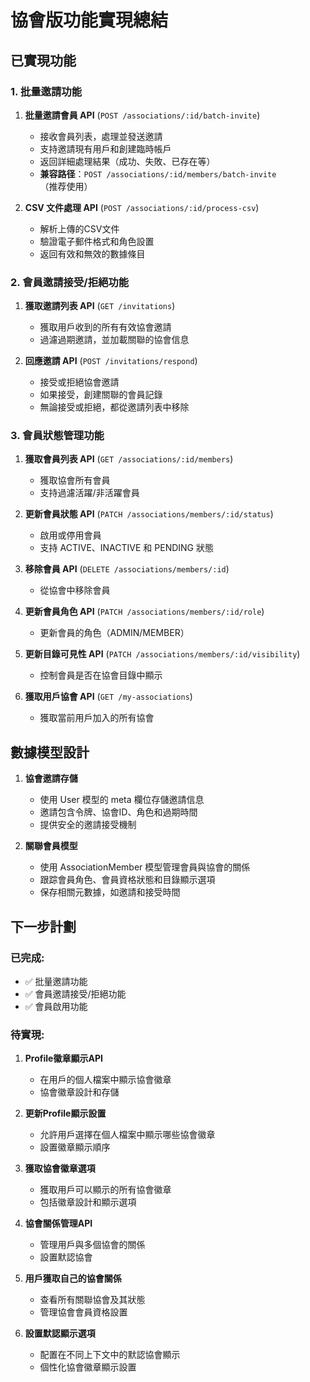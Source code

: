 # 協會版功能實現總結

## 已實現功能

### 1. 批量邀請功能

1. **批量邀請會員 API** (`POST /associations/:id/batch-invite`)
   - 接收會員列表，處理並發送邀請
   - 支持邀請現有用戶和創建臨時帳戶
   - 返回詳細處理結果（成功、失敗、已存在等）
   - **兼容路径**：`POST /associations/:id/members/batch-invite`（推荐使用）

2. **CSV 文件處理 API** (`POST /associations/:id/process-csv`)
   - 解析上傳的CSV文件
   - 驗證電子郵件格式和角色設置
   - 返回有效和無效的數據條目

### 2. 會員邀請接受/拒絕功能

1. **獲取邀請列表 API** (`GET /invitations`)
   - 獲取用戶收到的所有有效協會邀請
   - 過濾過期邀請，並加載關聯的協會信息

2. **回應邀請 API** (`POST /invitations/respond`)
   - 接受或拒絕協會邀請
   - 如果接受，創建關聯的會員記錄
   - 無論接受或拒絕，都從邀請列表中移除

### 3. 會員狀態管理功能

1. **獲取會員列表 API** (`GET /associations/:id/members`)
   - 獲取協會所有會員
   - 支持過濾活躍/非活躍會員

2. **更新會員狀態 API** (`PATCH /associations/members/:id/status`)
   - 啟用或停用會員
   - 支持 ACTIVE、INACTIVE 和 PENDING 狀態

3. **移除會員 API** (`DELETE /associations/members/:id`)
   - 從協會中移除會員

4. **更新會員角色 API** (`PATCH /associations/members/:id/role`)
   - 更新會員的角色（ADMIN/MEMBER）

5. **更新目錄可見性 API** (`PATCH /associations/members/:id/visibility`)
   - 控制會員是否在協會目錄中顯示

6. **獲取用戶協會 API** (`GET /my-associations`)
   - 獲取當前用戶加入的所有協會

## 數據模型設計

1. **協會邀請存儲**
   - 使用 User 模型的 meta 欄位存儲邀請信息
   - 邀請包含令牌、協會ID、角色和過期時間
   - 提供安全的邀請接受機制

2. **關聯會員模型**
   - 使用 AssociationMember 模型管理會員與協會的關係
   - 跟踪會員角色、會員資格狀態和目錄顯示選項
   - 保存相關元數據，如邀請和接受時間

## 下一步計劃

### 已完成:
- ✅ 批量邀請功能
- ✅ 會員邀請接受/拒絕功能 
- ✅ 會員啟用功能

### 待實現:
1. **Profile徽章顯示API**
   - 在用戶的個人檔案中顯示協會徽章
   - 協會徽章設計和存儲

2. **更新Profile顯示設置**
   - 允許用戶選擇在個人檔案中顯示哪些協會徽章
   - 設置徽章顯示順序

3. **獲取協會徽章選項**
   - 獲取用戶可以顯示的所有協會徽章
   - 包括徽章設計和顯示選項

4. **協會關係管理API**
   - 管理用戶與多個協會的關係
   - 設置默認協會

5. **用戶獲取自己的協會關係**
   - 查看所有關聯協會及其狀態
   - 管理協會會員資格設置

6. **設置默認顯示選項**
   - 配置在不同上下文中的默認協會顯示
   - 個性化協會徽章顯示設置 